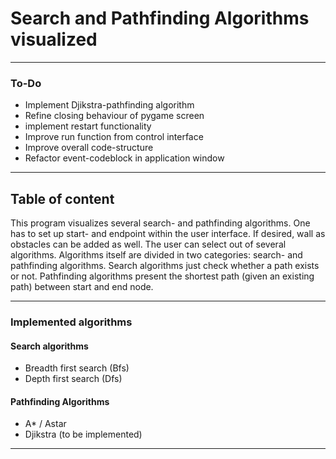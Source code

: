 # Search and Pathfinding Algorithms visualized

---
### To-Do
- Implement Djikstra-pathfinding algorithm
- Refine closing behaviour of pygame screen
- implement restart functionality
- Improve run function from control interface
- Improve overall code-structure
- Refactor event-codeblock in application window

---
## Table of content
This program visualizes several search- and pathfinding algorithms.
One has to set up start- and endpoint within the user interface. 
If desired, wall as obstacles can be added as well. The user can select out
of several algorithms. Algorithms itself are divided in two categories: 
search- and pathfinding algorithms.
Search algorithms just check whether a path exists or not. Pathfinding algorithms 
present the shortest path (given an existing path) between start and end node.

---
### Implemented algorithms
#### Search algorithms
- Breadth first search (Bfs)
- Depth first search (Dfs)

#### Pathfinding Algorithms
- A* / Astar 
- Djikstra (to be implemented)

--- 
